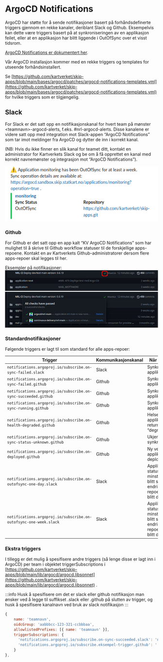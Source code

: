 # ArgoCD Notifications

ArgoCD har støtte for å sende notifikasjoner basert på forhåndsdefinerte triggers gjennom en rekke kanaler, deriblant Slack og Github. Eksempelvis kan dette være triggers basert på at synkroniseringen av en applikasjon feilet, eller at en applikasjon har blitt liggende i OutOfSync over et visst tidsrom.

[ArgoCD Notifications er dokumentert her](https://argocd-notifications.readthedocs.io/en/stable/).

Vår ArgoCD installasjon kommer med en rekke triggers og templates for utseende forhåndsinstallert.

Se [https://github.com/kartverket/skip-apps/blob/main/bases/argocd/patches/argocd-notifications-templates.yml](https://github.com/kartverket/skip-apps/blob/main/bases/argocd/patches/argocd-notifications-templates.yml) for hvilke triggers som er tilgjengelig.

## Slack

For Slack er det satt opp en notifikasjonskanal for hvert team på mønster &lt;teamnavn&gt;-argocd-alerts, f.eks. #nrl-argocd-alerts. Disse kanalene er videre satt opp med integration mot Slack-appen “ArgoCD Notifications” som tar imot meldinger fra ArgoCD og dytter de inn i korrekt kanal.

(NB: Hvis du ikke finner en slik kanal for teamet ditt, kontakt en administrator for Kartverkets Slack og be om å få opprettet en kanal med korrekt navnemønster og integrasjon mot “ArgoCD Notifications”).

![Fig 1. Eksempel på Slack-notifikasjon](images/595165215.png)

### Github

For Github er det satt opp en app kalt “KV ArgoCD Notifications” som har mulighet til å skrive til Github workflow statuser til de forskjellige apps-repoene. Kontakt en av Kartverkets Github-administratorer dersom flere apps-repoer skal legges til her.

Eksempler på notifikasjoner:
![Fig. 2 Et lite grønt “checkmark” indikerer at utrulling til ArgoCD har gått bra](images/594280578.png)
![Fig.3 … og klikker man på det får man opp en liten detaljvisning med linker til ArgoCD](images/594542693.png)

### Standardnotifikasjoner

Følgende triggers er lagt til som standard for alle apps-repoer:

| **Trigger**                                                         | **Kommunikasjonskanal** | **Når trigges denne?**                                                                                                            |
| ------------------------------------------------------------------- | ----------------------- | --------------------------------------------------------------------------------------------------------------------------------- |
| `notifications.argoproj.io/subscribe.on-sync-failed.slack`          | Slack                   | Synkronisering av applikasjon feilet                                                                                              |
| `notifications.argoproj.io/subscribe.on-sync-failed.github`         | Github                  | Synkronisering av applikasjon feilet                                                                                              |
| `notifications.argoproj.io/subscribe.on-sync-succeeded.github`      | Github                  | Synkronisering av applikasjon gikk bra                                                                                            |
| `notifications.argoproj.io/subscribe.on-sync-running.github`        | Github                  | Synkronisering av applikasjon kjører                                                                                              |
| `notifications.argoproj.io/subscribe.on-health-degraded.github`     | Github                  | Helsesjekk av applikasjonen returnerer et “degraded”-resultat                                                                     |
| `notifications.argoproj.io/subscribe.on-sync-status-unknown.github` | Github                  | Ukjent synkroniseringsstatus                                                                                                      |
| `notifications.argoproj.io/subscribe.on-deployed.github`            | Github                  | Ny versjon av applikasjonen deployet til miljø                                                                                    |
| `notifications.argoproj.io/subscribe.on-outofsync-one-day.slack`    | Slack                   | Applikasjonen har status OutOfSync i minst en dag (det har blitt sjekket inn endringer i apps-repoet som ikke har blitt deployet) |
| `notifications.argoproj.io/subscribe.on-outofsync-one-week.slack`   | Slack                   | Applikasjonen har status OutOfSync i minst en uke (det har blitt sjekket inn endringer i apps-repoet som ikke har blitt deployet) |

### Ekstra triggers

I tillegg er det mulig å spesifisere andre triggers (så lenge disse er lagt inn i ArgoCD) per team i objektet triggerSubscriptions i [https://github.com/kartverket/skip-apps/blob/main/lib/argocd/argocd.libsonnet](https://github.com/kartverket/skip-apps/blob/main/lib/argocd/argocd.libsonnet) .

:::info
Husk å spesifisere om det er slack eller github notifikasjon man ønsker ved å legge til suffikset .slack eller .github på slutten av trigger, og husk å spesifisere kanalnavn ved bruk av slack notifikasjon
:::

```javascript
{
    name: 'teamnavn',
    oidcGroup: 'aabbbcc-123-321-ccbbbaa',
    allowlistedPrefixes: [{ name: 'teamnavn' }],
    triggerSubscriptions: {
      'notifications.argoproj.io/subscribe.on-sync-succeeded.slack': 'navn-paa-slack-kanal',
      'notifications.argoproj.io/subscribe.eksempel-trigger.github': '', # denne er blank siden det ikke er en kanal å sende til på github
    }
},
```
